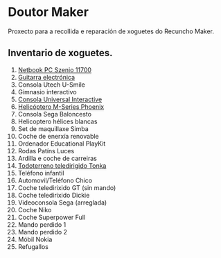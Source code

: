 # Doutor Maker

Proxecto para a recollida e reparación de xoguetes do Recuncho Maker.

## Inventario de xoguetes.

  1. [Netbook PC Szenio 11700](fichas/0001_szenio_netbook/README.md)
  2. [Guitarra electrónica](fichas/0002_guitarra_electronica/README.md)
  3. Consola Utech U-Smile
  4. Gimnasio interactivo
  5. [Consola Universal Interactive](fichas/0005_consola_mini/README.md)
  6. [Helicóptero M-Series Phoenix](fichas/0006_helicoptero_mseries/README.md)
  7. Consola Sega Baloncesto
  8. Helicoptero hélices blancas
  9. Set de maquillaxe Simba
  10. Coche de enerxía renovable
  11. Ordenador Educational PlayKit
  12. Rodas Patíns Luces
  13. Ardilla e coche de carreiras
  14. [Todoterreno teledirigido Tonka](fichas/0014_todoterreno_tonka/README.md)
  15. Teléfono infantil
  16. Automovil/Teléfono Chico
  17. Coche teledirixido GT (sin mando)
  18. Coche teledirixido Dickie
  19. Videoconsola Sega (arreglada)
  20. Coche Niko
  21. Coche Superpower Full
  22. Mando perdido 1
  23. Mando perdido 2
  24. Móbil Nokia
  99. Refugallos
